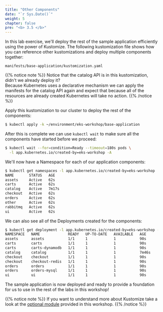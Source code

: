 ```yaml
---
title: "Other Components"
date: "`r Sys.Date()`"
weight: 5
chapter: false
pre: "<b> 3.5 </b>"
---
```



In this lab exercise, we'll deploy the rest of the sample application efficiently using the power of Kustomize. The following kustomization file shows how you can reference other kustomizations and deploy multiple components together:

```file
manifests/base-application/kustomization.yaml
```

{{% notice note %}}
Notice that the catalog API is in this kustomization, didn't we already deploy it? \
Because Kubernetes uses a declarative mechanism we can apply the manifests for the catalog API again and expect that because all of the resources are already created Kubernetes will take no action.
{{% /notice %}}

Apply this kustomization to our cluster to deploy the rest of the components:

```bash wait=10
$ kubectl apply -k ~/environment/eks-workshop/base-application
```

After this is complete we can use `kubectl wait` to make sure all the components have started before we proceed:

```bash timeout=200
$ kubectl wait --for=condition=Ready --timeout=180s pods \
  -l app.kubernetes.io/created-by=eks-workshop -A
```

We'll now have a Namespace for each of our application components:

```bash
$ kubectl get namespaces -l app.kubernetes.io/created-by=eks-workshop
NAME       STATUS   AGE
assets     Active   62s
carts      Active   62s
catalog    Active   7m17s
checkout   Active   62s
orders     Active   62s
other      Active   62s
rabbitmq   Active   62s
ui         Active   62s
```

We can also see all of the Deployments created for the components:

```bash
$ kubectl get deployment -l app.kubernetes.io/created-by=eks-workshop -A
NAMESPACE   NAME             READY   UP-TO-DATE   AVAILABLE   AGE
assets      assets           1/1     1            1           90s
carts       carts            1/1     1            1           90s
carts       carts-dynamodb   1/1     1            1           90s
catalog     catalog          1/1     1            1           7m46s
checkout    checkout         1/1     1            1           90s
checkout    checkout-redis   1/1     1            1           90s
orders      orders           1/1     1            1           90s
orders      orders-mysql     1/1     1            1           90s
ui          ui               1/1     1            1           90s
```

The sample application is now deployed and ready to provide a foundation for us to use in the rest of the labs in this workshop!

{{% notice note %}}
If you want to understand more about Kustomize take a look at the [optional module](../kustomize/index.md) provided in this workshop.
{{% /notice %}}